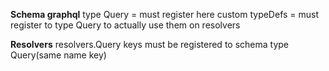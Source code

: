 **Schema graphql**
type Query = must register here
custom typeDefs = must register to type Query to actually use them on resolvers

**Resolvers**
resolvers.Query keys must be registered to schema type Query(same name key)
